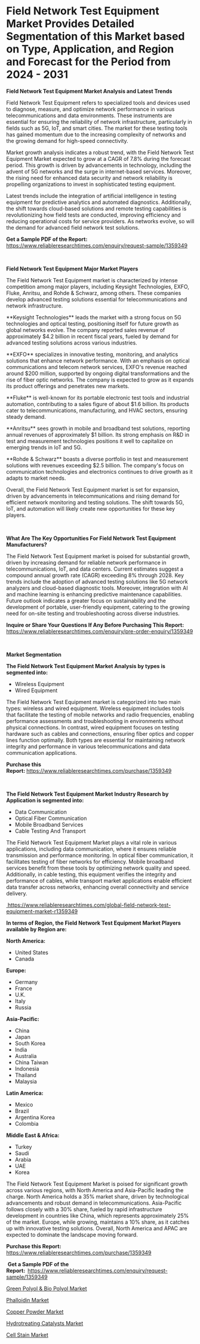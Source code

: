 <p><h1>Field Network Test Equipment Market Provides Detailed Segmentation of this Market based on Type, Application, and Region and Forecast for the Period from 2024 - 2031</h1></p><p><strong>Field Network Test Equipment Market Analysis and Latest Trends</strong></p>
<p><p>Field Network Test Equipment refers to specialized tools and devices used to diagnose, measure, and optimize network performance in various telecommunications and data environments. These instruments are essential for ensuring the reliability of network infrastructure, particularly in fields such as 5G, IoT, and smart cities. The market for these testing tools has gained momentum due to the increasing complexity of networks and the growing demand for high-speed connectivity.</p><p>Market growth analysis indicates a robust trend, with the Field Network Test Equipment Market expected to grow at a CAGR of 7.8% during the forecast period. This growth is driven by advancements in technology, including the advent of 5G networks and the surge in internet-based services. Moreover, the rising need for enhanced data security and network reliability is propelling organizations to invest in sophisticated testing equipment. </p><p>Latest trends include the integration of artificial intelligence in testing equipment for predictive analytics and automated diagnostics. Additionally, the shift towards cloud-based solutions and remote testing capabilities is revolutionizing how field tests are conducted, improving efficiency and reducing operational costs for service providers. As networks evolve, so will the demand for advanced field network test solutions.</p></p>
<p><strong>Get a Sample PDF of the Report:&nbsp;</strong> <a href="https://www.reliableresearchtimes.com/enquiry/request-sample/1359349">https://www.reliableresearchtimes.com/enquiry/request-sample/1359349</a></p>
<p>&nbsp;</p>
<p><strong>Field Network Test Equipment Major Market Players</strong></p>
<p><p>The Field Network Test Equipment market is characterized by intense competition among major players, including Keysight Technologies, EXFO, Fluke, Anritsu, and Rohde & Schwarz, among others. These companies develop advanced testing solutions essential for telecommunications and network infrastructure.</p><p>**Keysight Technologies** leads the market with a strong focus on 5G technologies and optical testing, positioning itself for future growth as global networks evolve. The company reported sales revenue of approximately $4.2 billion in recent fiscal years, fueled by demand for advanced testing solutions across various industries.</p><p>**EXFO** specializes in innovative testing, monitoring, and analytics solutions that enhance network performance. With an emphasis on optical communications and telecom network services, EXFO's revenue reached around $200 million, supported by ongoing digital transformations and the rise of fiber optic networks. The company is expected to grow as it expands its product offerings and penetrates new markets.</p><p>**Fluke** is well-known for its portable electronic test tools and industrial automation, contributing to a sales figure of about $1.6 billion. Its products cater to telecommunications, manufacturing, and HVAC sectors, ensuring steady demand.</p><p>**Anritsu** sees growth in mobile and broadband test solutions, reporting annual revenues of approximately $1 billion. Its strong emphasis on R&D in test and measurement technologies positions it well to capitalize on emerging trends in IoT and 5G.</p><p>**Rohde & Schwarz** boasts a diverse portfolio in test and measurement solutions with revenues exceeding $2.5 billion. The company's focus on communication technologies and electronics continues to drive growth as it adapts to market needs.</p><p>Overall, the Field Network Test Equipment market is set for expansion, driven by advancements in telecommunications and rising demand for efficient network monitoring and testing solutions. The shift towards 5G, IoT, and automation will likely create new opportunities for these key players.</p></p>
<p>&nbsp;</p>
<p><strong>What Are The Key Opportunities For Field Network Test Equipment Manufacturers?</strong></p>
<p><p>The Field Network Test Equipment market is poised for substantial growth, driven by increasing demand for reliable network performance in telecommunications, IoT, and data centers. Current estimates suggest a compound annual growth rate (CAGR) exceeding 8% through 2028. Key trends include the adoption of advanced testing solutions like 5G network analyzers and cloud-based diagnostic tools. Moreover, integration with AI and machine learning is enhancing predictive maintenance capabilities. Future outlook indicates a greater focus on sustainability and the development of portable, user-friendly equipment, catering to the growing need for on-site testing and troubleshooting across diverse industries.</p></p>
<p><strong>Inquire or Share Your Questions If Any Before Purchasing This Report:</strong> <a href="https://www.reliableresearchtimes.com/enquiry/pre-order-enquiry/1359349">https://www.reliableresearchtimes.com/enquiry/pre-order-enquiry/1359349</a></p>
<p>&nbsp;</p>
<p><strong>Market Segmentation</strong></p>
<p><strong>The Field Network Test Equipment Market Analysis by types is segmented into:</strong></p>
<p><ul><li>Wireless Equipment</li><li>Wired Equipment</li></ul></p>
<p><p>The Field Network Test Equipment market is categorized into two main types: wireless and wired equipment. Wireless equipment includes tools that facilitate the testing of mobile networks and radio frequencies, enabling performance assessments and troubleshooting in environments without physical connections. In contrast, wired equipment focuses on testing hardware such as cables and connections, ensuring fiber optics and copper lines function optimally. Both types are essential for maintaining network integrity and performance in various telecommunications and data communication applications.</p></p>
<p><strong>Purchase this Report:&nbsp;</strong><a href="https://www.reliableresearchtimes.com/purchase/1359349">https://www.reliableresearchtimes.com/purchase/1359349</a></p>
<p>&nbsp;</p>
<p><strong>The Field Network Test Equipment Market Industry Research by Application is segmented into:</strong></p>
<p><ul><li>Data Communication</li><li>Optical Fiber Communication</li><li>Mobile Broadband Services</li><li>Cable Testing And Transport</li></ul></p>
<p><p>The Field Network Test Equipment Market plays a vital role in various applications, including data communication, where it ensures reliable transmission and performance monitoring. In optical fiber communication, it facilitates testing of fiber networks for efficiency. Mobile broadband services benefit from these tools by optimizing network quality and speed. Additionally, in cable testing, this equipment verifies the integrity and performance of cables, while transport market applications enable efficient data transfer across networks, enhancing overall connectivity and service delivery.</p></p>
<p><a href="https://www.reliableresearchtimes.com/global-field-network-test-equipment-market-r1359349">&nbsp;https://www.reliableresearchtimes.com/global-field-network-test-equipment-market-r1359349</a></p>
<p><strong>In terms of Region, the Field Network Test Equipment Market Players available by Region are:</strong></p>
<p>
    <p> <strong> North America: </strong>
        <ul>
            <li>United States</li>
            <li>Canada</li>
        </ul>
        </p> 
    <p> <strong> Europe: </strong>
        <ul>
            <li>Germany</li>
            <li>France</li>
            <li>U.K.</li>
            <li>Italy</li>
            <li>Russia</li>
        </ul>
        </p> 
    <p> <strong> Asia-Pacific: </strong>
        <ul>
            <li>China</li>
            <li>Japan</li>
            <li>South Korea</li>
            <li>India</li>
            <li>Australia</li>
            <li>China Taiwan</li>
            <li>Indonesia</li>
            <li>Thailand</li>
            <li>Malaysia</li>
        </ul>
        </p> 
    <p> <strong> Latin America: </strong>
        <ul>
            <li>Mexico</li>
            <li>Brazil</li>
            <li>Argentina Korea</li>
            <li>Colombia</li>
        </ul>
        </p> 
    <p> <strong> Middle East & Africa: </strong>
        <ul>
            <li>Turkey</li>
            <li>Saudi</li>
            <li>Arabia</li>
            <li>UAE</li>
            <li>Korea</li>
        </ul>
    </p>
    </p>
<p><p>The Field Network Test Equipment Market is poised for significant growth across various regions, with North America and Asia-Pacific leading the charge. North America holds a 35% market share, driven by technological advancements and robust demand in telecommunications. Asia-Pacific follows closely with a 30% share, fueled by rapid infrastructure development in countries like China, which represents approximately 25% of the market. Europe, while growing, maintains a 10% share, as it catches up with innovative testing solutions. Overall, North America and APAC are expected to dominate the landscape moving forward.</p></p>
<p><strong>Purchase this Report: </strong><a href="https://www.reliableresearchtimes.com/purchase/1359349">https://www.reliableresearchtimes.com/purchase/1359349</a></p>
<p>&nbsp;<strong>Get a Sample PDF of the Report:&nbsp;&nbsp;</strong><a href="https://www.reliableresearchtimes.com/enquiry/request-sample/1359349">https://www.reliableresearchtimes.com/enquiry/request-sample/1359349</a></p>
<p><strong></strong></p>
<p><p><a href="https://github.com/globismark/Market-Research-Report-List-5/blob/main/green-polyol-bio-polyol-market.md">Green Polyol & Bio Polyol Market</a></p><p><a href="https://www.linkedin.com/pulse/phalloidin-market-insights-products-regional-analysis-forecasted-94cfe?trackingId=TBd9z29NSIeBvIBOy2SgPA%3D%3D">Phalloidin Market</a></p><p><a href="https://issuu.com/reportprime-2/docs/copper-powder-market-size-2030.pptx_f405f4522a6484">Copper Powder Market</a></p><p><a href="https://issuu.com/reportprime-2/docs/hydrotreating-catalysts-market-size_1635dc36162922">Hydrotreating Catalysts Market</a></p><p><a href="https://www.linkedin.com/pulse/why-should-you-invest-cell-stain-market-trends-leading-products-mgife?trackingId=9joV5N8wTmCNVzhaqubqvA%3D%3D">Cell Stain Market</a></p></p>